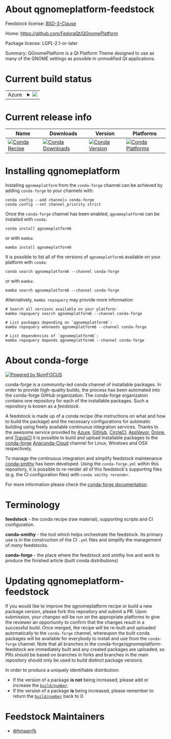 About qgnomeplatform-feedstock
==============================

Feedstock license: [BSD-3-Clause](https://github.com/conda-forge/qgnomeplatform-feedstock/blob/main/LICENSE.txt)

Home: https://github.com/FedoraQt/QGnomePlatform

Package license: LGPL-2.1-or-later

Summary: QGnomePlatform is a Qt Platform Theme designed to use as many of the GNOME settings as possible in unmodified Qt applications.

Current build status
====================


<table>
    
  <tr>
    <td>Azure</td>
    <td>
      <details>
        <summary>
          <a href="https://dev.azure.com/conda-forge/feedstock-builds/_build/latest?definitionId=18831&branchName=main">
            <img src="https://dev.azure.com/conda-forge/feedstock-builds/_apis/build/status/qgnomeplatform-feedstock?branchName=main">
          </a>
        </summary>
        <table>
          <thead><tr><th>Variant</th><th>Status</th></tr></thead>
          <tbody><tr>
              <td>linux_64</td>
              <td>
                <a href="https://dev.azure.com/conda-forge/feedstock-builds/_build/latest?definitionId=18831&branchName=main">
                  <img src="https://dev.azure.com/conda-forge/feedstock-builds/_apis/build/status/qgnomeplatform-feedstock?branchName=main&jobName=linux&configuration=linux%20linux_64_" alt="variant">
                </a>
              </td>
            </tr><tr>
              <td>linux_aarch64</td>
              <td>
                <a href="https://dev.azure.com/conda-forge/feedstock-builds/_build/latest?definitionId=18831&branchName=main">
                  <img src="https://dev.azure.com/conda-forge/feedstock-builds/_apis/build/status/qgnomeplatform-feedstock?branchName=main&jobName=linux&configuration=linux%20linux_aarch64_" alt="variant">
                </a>
              </td>
            </tr>
          </tbody>
        </table>
      </details>
    </td>
  </tr>
</table>

Current release info
====================

| Name | Downloads | Version | Platforms |
| --- | --- | --- | --- |
| [![Conda Recipe](https://img.shields.io/badge/recipe-qgnomeplatform6-green.svg)](https://anaconda.org/conda-forge/qgnomeplatform6) | [![Conda Downloads](https://img.shields.io/conda/dn/conda-forge/qgnomeplatform6.svg)](https://anaconda.org/conda-forge/qgnomeplatform6) | [![Conda Version](https://img.shields.io/conda/vn/conda-forge/qgnomeplatform6.svg)](https://anaconda.org/conda-forge/qgnomeplatform6) | [![Conda Platforms](https://img.shields.io/conda/pn/conda-forge/qgnomeplatform6.svg)](https://anaconda.org/conda-forge/qgnomeplatform6) |

Installing qgnomeplatform
=========================

Installing `qgnomeplatform` from the `conda-forge` channel can be achieved by adding `conda-forge` to your channels with:

```
conda config --add channels conda-forge
conda config --set channel_priority strict
```

Once the `conda-forge` channel has been enabled, `qgnomeplatform6` can be installed with `conda`:

```
conda install qgnomeplatform6
```

or with `mamba`:

```
mamba install qgnomeplatform6
```

It is possible to list all of the versions of `qgnomeplatform6` available on your platform with `conda`:

```
conda search qgnomeplatform6 --channel conda-forge
```

or with `mamba`:

```
mamba search qgnomeplatform6 --channel conda-forge
```

Alternatively, `mamba repoquery` may provide more information:

```
# Search all versions available on your platform:
mamba repoquery search qgnomeplatform6 --channel conda-forge

# List packages depending on `qgnomeplatform6`:
mamba repoquery whoneeds qgnomeplatform6 --channel conda-forge

# List dependencies of `qgnomeplatform6`:
mamba repoquery depends qgnomeplatform6 --channel conda-forge
```


About conda-forge
=================

[![Powered by
NumFOCUS](https://img.shields.io/badge/powered%20by-NumFOCUS-orange.svg?style=flat&colorA=E1523D&colorB=007D8A)](https://numfocus.org)

conda-forge is a community-led conda channel of installable packages.
In order to provide high-quality builds, the process has been automated into the
conda-forge GitHub organization. The conda-forge organization contains one repository
for each of the installable packages. Such a repository is known as a *feedstock*.

A feedstock is made up of a conda recipe (the instructions on what and how to build
the package) and the necessary configurations for automatic building using freely
available continuous integration services. Thanks to the awesome service provided by
[Azure](https://azure.microsoft.com/en-us/services/devops/), [GitHub](https://github.com/),
[CircleCI](https://circleci.com/), [AppVeyor](https://www.appveyor.com/),
[Drone](https://cloud.drone.io/welcome), and [TravisCI](https://travis-ci.com/)
it is possible to build and upload installable packages to the
[conda-forge](https://anaconda.org/conda-forge) [Anaconda-Cloud](https://anaconda.org/)
channel for Linux, Windows and OSX respectively.

To manage the continuous integration and simplify feedstock maintenance
[conda-smithy](https://github.com/conda-forge/conda-smithy) has been developed.
Using the ``conda-forge.yml`` within this repository, it is possible to re-render all of
this feedstock's supporting files (e.g. the CI configuration files) with ``conda smithy rerender``.

For more information please check the [conda-forge documentation](https://conda-forge.org/docs/).

Terminology
===========

**feedstock** - the conda recipe (raw material), supporting scripts and CI configuration.

**conda-smithy** - the tool which helps orchestrate the feedstock.
                   Its primary use is in the construction of the CI ``.yml`` files
                   and simplify the management of *many* feedstocks.

**conda-forge** - the place where the feedstock and smithy live and work to
                  produce the finished article (built conda distributions)


Updating qgnomeplatform-feedstock
=================================

If you would like to improve the qgnomeplatform recipe or build a new
package version, please fork this repository and submit a PR. Upon submission,
your changes will be run on the appropriate platforms to give the reviewer an
opportunity to confirm that the changes result in a successful build. Once
merged, the recipe will be re-built and uploaded automatically to the
`conda-forge` channel, whereupon the built conda packages will be available for
everybody to install and use from the `conda-forge` channel.
Note that all branches in the conda-forge/qgnomeplatform-feedstock are
immediately built and any created packages are uploaded, so PRs should be based
on branches in forks and branches in the main repository should only be used to
build distinct package versions.

In order to produce a uniquely identifiable distribution:
 * If the version of a package **is not** being increased, please add or increase
   the [``build/number``](https://docs.conda.io/projects/conda-build/en/latest/resources/define-metadata.html#build-number-and-string).
 * If the version of a package **is** being increased, please remember to return
   the [``build/number``](https://docs.conda.io/projects/conda-build/en/latest/resources/define-metadata.html#build-number-and-string)
   back to 0.

Feedstock Maintainers
=====================

* [@hmaarrfk](https://github.com/hmaarrfk/)

